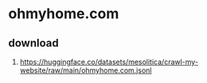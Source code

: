 # ohmyhome.com

## download

1. https://huggingface.co/datasets/mesolitica/crawl-my-website/raw/main/ohmyhome.com.jsonl